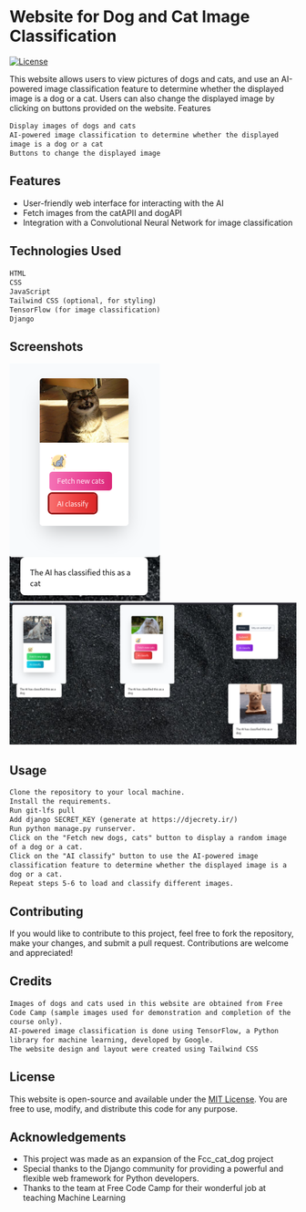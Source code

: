# Website for Dog and Cat Image Classification

[![License](https://img.shields.io/badge/license-MIT-blue.svg)](LICENSE)

This website allows users to view pictures of dogs and cats, and use an AI-powered image classification feature to determine whether the displayed image is a dog or a cat. Users can also change the displayed image by clicking on buttons provided on the website.
Features

    Display images of dogs and cats
    AI-powered image classification to determine whether the displayed image is a dog or a cat
    Buttons to change the displayed image

## Features

- User-friendly web interface for interacting with the AI
- Fetch images from the catAPII and dogAPI
- Integration with a Convolutional Neural Network for image classification

## Technologies Used

    HTML
    CSS
    JavaScript
    Tailwind CSS (optional, for styling)
    TensorFlow (for image classification)
    Django

## Screenshots

![Screenshot screenshot](001.png)
![Screenshot screenshot](002.png)

## Usage

    Clone the repository to your local machine.
    Install the requirements.
    Run git-lfs pull
    Add django SECRET_KEY (generate at https://djecrety.ir/)
    Run python manage.py runserver.
    Click on the "Fetch new dogs, cats" button to display a random image of a dog or a cat.
    Click on the "AI classify" button to use the AI-powered image classification feature to determine whether the displayed image is a dog or a cat.
    Repeat steps 5-6 to load and classify different images.


## Contributing

If you would like to contribute to this project, feel free to fork the repository, make your changes, and submit a pull request. Contributions are welcome and appreciated!

## Credits

    Images of dogs and cats used in this website are obtained from Free Code Camp (sample images used for demonstration and completion of the course only).
    AI-powered image classification is done using TensorFlow, a Python library for machine learning, developed by Google.
    The website design and layout were created using Tailwind CSS

## License

This website is open-source and available under the [MIT License](LICENSE). You are free to use, modify, and distribute this code for any purpose.

## Acknowledgements

- This project was made as an expansion of the Fcc_cat_dog project
- Special thanks to the Django community for providing a powerful and flexible web framework for Python developers.
- Thanks to the team at Free Code Camp for their wonderful job at teaching Machine Learning